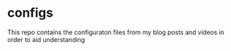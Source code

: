# configs
This repo contains the configuraton files from my blog posts and videos in order to aid understanding
